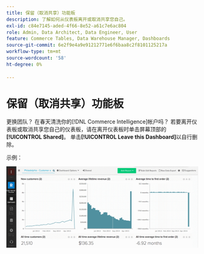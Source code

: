 ```yaml
---
title: 保留（取消共享）功能板
description: 了解如何从仪表板离开或取消共享您自己。
exl-id: c84e7145-aded-4f66-8e52-a61c7e6ac804
role: Admin, Data Architect, Data Engineer, User
feature: Commerce Tables, Data Warehouse Manager, Dashboards
source-git-commit: 6e2f9e4a9e91212771e6f6baa8c2f8101125217a
workflow-type: tm+mt
source-wordcount: '58'
ht-degree: 0%

---
```


# 保留（取消共享）功能板

更换团队？ 在春天清洗你的[!DNL Commerce Intelligence]帐户吗？ 若要离开仪表板或取消共享您自己的仪表板，请在离开仪表板时单击屏幕顶部的&#x200B;**[!UICONTROL Shared]**。 单击&#x200B;**[!UICONTROL Leave this Dashboard]**&#x200B;以自行删除。

示例：

![离开仪表板](../../assets/Leave_Dashboard.gif)
